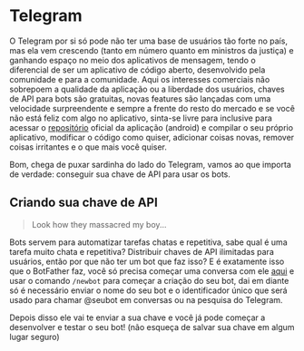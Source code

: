# Telegram

O Telegram por si só pode não ter uma base de usuários tão forte no país, mas ela vem crescendo (tanto em número quanto em ministros da justiça) e ganhando espaço no meio dos aplicativos de mensagem, tendo o diferencial de ser um aplicativo de código aberto, desenvolvido pela comunidade e para a comunidade. Aqui os interesses comerciais não sobrepoem a qualidade da aplicação ou a liberdade dos usuários, chaves de API para bots são gratuitas, novas features são lançadas com uma velocidade surpreendente e sempre a frente do resto do mercado e se você não está feliz com algo no aplicativo, sinta-se livre para inclusive para acessar o [repositório](https://github.com/DrKLO/Telegram) oficial da aplicação (android) e compilar o seu próprio aplicativo, modificar o código como quiser, adicionar coisas novas, remover coisas irritantes e o que mais você quiser.

Bom, chega de puxar sardinha do lado do Telegram, vamos ao que importa de verdade: conseguir sua chave de API para usar os bots.

## Criando sua chave de API

> Look how they massacred my boy...

Bots servem para automatizar tarefas chatas e repetitiva, sabe qual é uma tarefa muito chata e repetitiva? Distribuir chaves de API ilimitadas para usuários, então por que não ter um bot que faz isso? E é exatamente isso que o BotFather faz, você só precisa começar uma conversa com ele [aqui](https://t.me/botfather) e usar o comando `/newbot` para começar a criação do seu bot, dai em diante só é necessário enviar o nome do seu bot e o identificador único que será usado para chamar @seubot em conversas ou na pesquisa do Telegram.

Depois disso ele vai te enviar a sua chave e você já pode começar a desenvolver e testar o seu bot! (não esqueça de salvar sua chave em algum lugar seguro)